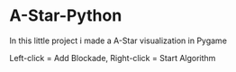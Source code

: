 # A-Star-Python
In this little project i made a A-Star visualization in Pygame

Left-click = Add Blockade, 
Right-click = Start Algorithm
